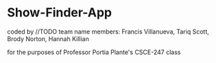 # Show-Finder-App

coded by //TODO team name members:
Francis Villanueva,
Tariq Scott,
Brody Norton,
Hannah Killian

for the purposes of Professor Portia Plante's CSCE-247 class
